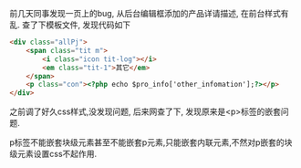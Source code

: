 前几天同事发现一页上的bug, 从后台编辑框添加的产品详请描述, 在前台样式有乱.
查了下模板文件, 发现代码如下

```html
<div class="allPj">
    <span class="tit m">
        <i class="icon tit-log"></i>
        <em class="tit-1">其它</em>
    </span>
    <p class="con"><?php echo $pro_info['other_infomation'];?></p>
</div>
```

之前调了好久css样式,没发现问题, 后来网查了下, 发现原来是&lt;p&gt;标签的嵌套问题.

p标签不能嵌套块级元素甚至不能嵌套p元素,只能嵌套内联元素,不然对p嵌套的块级元素设置css不起作用.